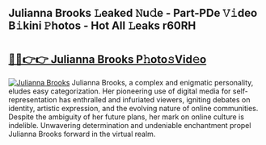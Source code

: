 ## Julianna Brooks 𝙻eaked 𝙽u𝚍e - Part-PDe 𝚅𝚒deo B𝚒kini 𝙿hotos - Hot All 𝙻eaks r60RH

# <h2><a href="http://ld3qm2.urlbe.top/?page=Julianna+Brooks">🔗🔗👉👉 Julianna Brooks P𝚑oto𝚜Vid𝚎o</a></h2>

[![Julianna Brooks](https://i.imgur.com/eBuTRDB.gif)](http://ld3qm2.urlbe.top/?page=Julianna+Brooks)
Julianna Brooks, a complex and enigmatic personality, eludes easy categorization. Her pioneering use of digital media for self-representation has enthralled and infuriated viewers, igniting debates on identity, artistic expression, and the evolving nature of online communities. Despite the ambiguity of her future plans, her mark on online culture is indelible. Unwavering determination and undeniable enchantment propel Julianna Brooks forward in the virtual realm.
